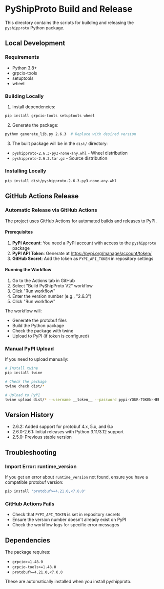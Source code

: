 # PyShipProto Build and Release

This directory contains the scripts for building and releasing the `pyshipproto` Python package.

## Local Development

### Requirements
- Python 3.8+
- grpcio-tools
- setuptools
- wheel

### Building Locally

1. Install dependencies:
```bash
pip install grpcio-tools setuptools wheel
```

2. Generate the package:
```bash
python generate_lib.py 2.6.3  # Replace with desired version
```

3. The built package will be in the `dist/` directory:
- `pyshipproto-2.6.3-py3-none-any.whl` - Wheel distribution
- `pyshipproto-2.6.3.tar.gz` - Source distribution

### Installing Locally

```bash
pip install dist/pyshipproto-2.6.3-py3-none-any.whl
```

## GitHub Actions Release

### Automatic Release via GitHub Actions

The project uses GitHub Actions for automated builds and releases to PyPI.

#### Prerequisites

1. **PyPI Account**: You need a PyPI account with access to the `pyshipproto` package
2. **PyPI API Token**: Generate at https://pypi.org/manage/account/token/
3. **GitHub Secret**: Add the token as `PYPI_API_TOKEN` in repository settings

#### Running the Workflow

1. Go to the Actions tab in GitHub
2. Select "Build PyShipProto V2" workflow
3. Click "Run workflow"
4. Enter the version number (e.g., "2.6.3")
5. Click "Run workflow"

The workflow will:
- Generate the protobuf files
- Build the Python package
- Check the package with twine
- Upload to PyPI (if token is configured)

### Manual PyPI Upload

If you need to upload manually:

```bash
# Install twine
pip install twine

# Check the package
twine check dist/*

# Upload to PyPI
twine upload dist/* --username __token__ --password pypi-YOUR-TOKEN-HERE
```

## Version History

- 2.6.2: Added support for protobuf 4.x, 5.x, and 6.x
- 2.6.0-2.6.1: Initial releases with Python 3.11/3.12 support
- 2.5.0: Previous stable version

## Troubleshooting

### Import Error: runtime_version
If you get an error about `runtime_version` not found, ensure you have a compatible protobuf version:
```bash
pip install 'protobuf>=4.21.0,<7.0.0'
```

### GitHub Actions Fails
- Check that `PYPI_API_TOKEN` is set in repository secrets
- Ensure the version number doesn't already exist on PyPI
- Check the workflow logs for specific error messages

## Dependencies

The package requires:
- `grpcio>=1.48.0`
- `grpcio-tools>=1.48.0`
- `protobuf>=4.21.0,<7.0.0`

These are automatically installed when you install pyshipproto.